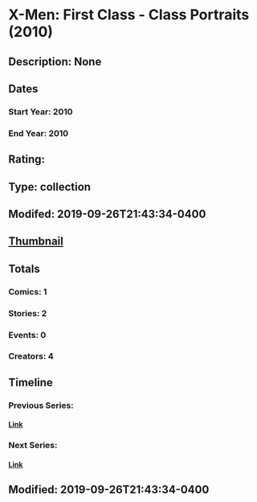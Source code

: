 # X-Men: First Class - Class Portraits (2010)
## Description: None
## Dates
### Start Year: 2010
### End Year: 2010
## Rating: 
## Type: collection
## Modifed: 2019-09-26T21:43:34-0400
## [Thumbnail](http://i.annihil.us/u/prod/marvel/i/mg/b/40/image_not_available.jpg)
## Totals
### Comics: 1
### Stories: 2
### Events: 0
### Creators: 4
## Timeline
### Previous Series: 
#### [Link]()
### Next Series: 
#### [Link]()
## Modified: 2019-09-26T21:43:34-0400